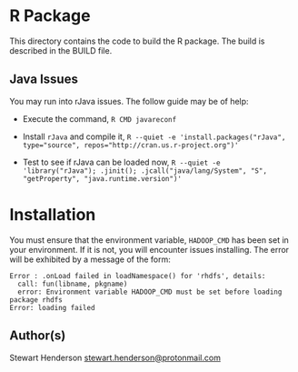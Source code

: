 # R Package

This directory contains the code to build the R package.  The build is described 
in the BUILD file.

## Java Issues

You may run into rJava issues.  The follow guide may be of help:

* Execute the command, `R CMD javareconf`

* Install `rJava` and compile it, `R --quiet -e 'install.packages("rJava", type="source", repos="http://cran.us.r-project.org")'
`

* Test to see if rJava can be loaded now, `R --quiet -e 'library("rJava"); .jinit(); .jcall("java/lang/System", "S", "getProperty", "java.runtime.version")'
`

# Installation

You must ensure that the environment variable, `HADOOP_CMD` has been set in your environment.  If it is not, you will encounter issues installing.  The error will be exhibited by a message of the form:

```
Error : .onLoad failed in loadNamespace() for 'rhdfs', details:
  call: fun(libname, pkgname)
  error: Environment variable HADOOP_CMD must be set before loading package rhdfs
Error: loading failed
```

## Author(s)

Stewart Henderson <stewart.henderson@protonmail.com>